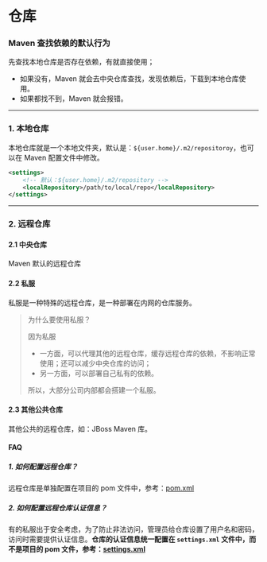 # 仓库

### Maven 查找依赖的默认行为
先查找本地仓库是否存在依赖，有就直接使用；
- 如果没有，Maven 就会去中央仓库查找，发现依赖后，下载到本地仓库使用。
- 如果都找不到，Maven 就会报错。

---
### 1. 本地仓库
本地仓库就是一个本地文件夹，默认是：`${user.home}/.m2/repositoroy`，也可以在 Maven 配置文件中修改。

```xml
<settings>
	<!-- 默认：${user.home}/.m2/repository -->
	<localRepository>/path/to/local/repo</localRepository>
</settings>
```


---
### 2. 远程仓库

#### 2.1 中央仓库
Maven 默认的远程仓库

#### 2.2 私服
私服是一种特殊的远程仓库，是一种部署在内网的仓库服务。

> 为什么要使用私服？
>
> 因为私服
> - 一方面，可以代理其他的远程仓库，缓存远程仓库的依赖，不影响正常使用；还可以减少中央仓库的访问；
> - 另一方面，可以部署自己私有的依赖。
>
> 所以，大部分公司内部都会搭建一个私服。

#### 2.3 其他公共仓库
其他公共的远程仓库，如：JBoss Maven 库。

#### FAQ
##### 1. 如何配置远程仓库？
远程仓库是单独配置在项目的 pom 文件中，参考：[pom.xml](/docs/maven/附录pom.xml)

##### 2. 如何配置远程仓库认证信息？
有的私服出于安全考虑，为了防止非法访问，管理员给仓库设置了用户名和密码，访问时需要提供认证信息。**仓库的认证信息统一配置在 `settings.xml` 文件中，而不是项目的 pom 文件，参考：[settings.xml](/docs/maven/附录settings.xml)**